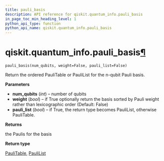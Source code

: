 ```yaml
---
title: pauli_basis
description: API reference for qiskit.quantum_info.pauli_basis
in_page_toc_min_heading_level: 1
python_api_type: function
python_api_name: qiskit.quantum_info.pauli_basis
---
```


# qiskit.quantum\_info.pauli\_basis[¶](#qiskit-quantum-info-pauli-basis "Permalink to this headline")

<span id="qiskit.quantum_info.pauli_basis" />

`pauli_basis(num_qubits, weight=False, pauli_list=False)`

Return the ordered PauliTable or PauliList for the n-qubit Pauli basis.

**Parameters**

*   **num\_qubits** (*int*) – number of qubits
*   **weight** (*bool*) – if True optionally return the basis sorted by Pauli weight rather than lexicographic order (Default: False)
*   **pauli\_list** (*bool*) – if True, the return type becomes PauliList, otherwise PauliTable.

**Returns**

the Paulis for the basis

**Return type**

[PauliTable](qiskit.quantum_info.PauliTable "qiskit.quantum_info.PauliTable"), [PauliList](qiskit.quantum_info.PauliList "qiskit.quantum_info.PauliList")

